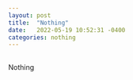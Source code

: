 ```yaml
---
layout: post
title:  "Nothing"
date:   2022-05-19 10:52:31 -0400
categories: nothing
---
```

<h2></h2>
<p>Nothing</p>
